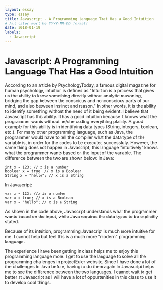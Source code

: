 ```yaml
---
layout: essay
type: essay
title: Javascript - A Programming Language That Has a Good Intuition
# All dates must be YYYY-MM-DD format!
date: 2018-01-19
labels:
  - Javascript
---
```


# Javascript: A Programming Language That Has a Good Intuition
According to an article by PsychologyToday, a famous digital magazine for human psychology, intuition is defined as "Intuition is a process that gives us the ability to know something directly without analytic reasoning, bridging the gap between the conscious and nonconscious parts of our mind, and also between instinct and reason." In other words, it is the ability to identify something without the need of it being evident. I believe that Javascript has this ability. It has a good intuition because it knows what the programmer wants without he/she coding everything plainly. A good example for this ability is in identifying data types (String, integers, boolean, etc.). For many other programming language, such as Java, the programmer would have to tell the compiler what the data type of the variable is, in order for the codes to be executed successfuly. However, the same thing does not happen in Javascript, this language "intuitively" knows what the programmer wants based on the input of the variable. The difference between the two are shown below:
In Java:

```
int x = 123; // x is a number
boolean x = true; // x is a Boolean
String x = "hello"; // x is a String
```
In Javascript:
```
var x = 123; //x is a number
var x = true; // x is a Boolean
var x = "hello"; // x is a String
```

As shown in the code above, Javascript understands what the programmer wants based on the input, while Java requires the data types to be explicitly stated.

Because of its intuition, programming Javascript is much more intuitive for me. I cannot help but feel this is a much more "modern" programming language.

The experience I have been getting in class helps me to enjoy this programming language more. I get to use the language to solve all the programming challenges in projectEuler website. Since I have done a lot of the challenges in Java before, having to do them again in Javascript helps me to see the difference between the two languages. I cannot wait to get better at Javascript as I will have a lot of oppurtunities in this class to use it to develop cool things.
